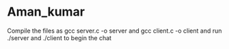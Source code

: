 # Aman_kumar
Compile the files as gcc server.c -o server and gcc client.c -o client and run ./server and ./client to begin the chat
